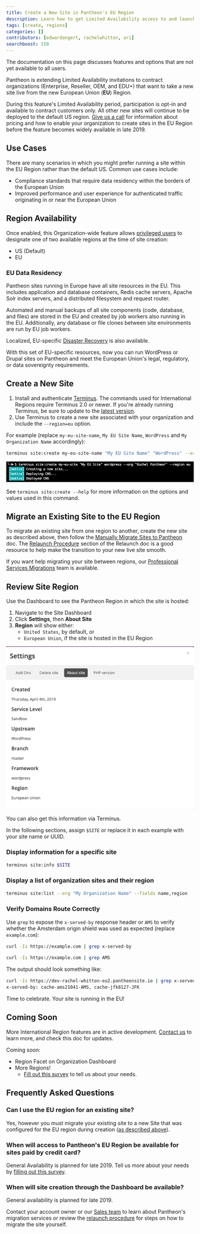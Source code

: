 ```yaml
---
title: Create a New Site in Pantheon's EU Region
description: Learn how to get Limited Availability access to and launch sites in Pantheon's European Union Region.
tags: [create, regions]
categories: []
contributors: [edwardangert, rachelwhitton, ari]
searchboost: 150
---
```


<Alert title="Limited Availability" type="info" >
The documentation on this page discusses features and options that are not yet available to all users.
</Alert>

Pantheon is extending Limited Availability invitations to contract organizations (Enterprise, Reseller, OEM, and EDU+) that want to take a new site live from the new European Union (**EU**) Region.

During this feature's Limited Availability period, participation is opt-in and available to contract customers only. All other new sites will continue to be deployed to the default US region. [Give us a call](https://pantheon.io/contact-us) for information about pricing and how to enable your organization to create sites in the EU Region before the feature becomes widely available in late 2019.

## Use Cases
There are many scenarios in which you might prefer running a site within the EU Region rather than the default US. Common use cases include:

* Compliance standards that require data residency within the borders of the European Union
* Improved performance and user experience for authenticated traffic originating in or near the European Union

## Region Availability
Once enabled, this Organization-wide feature allows [privileged users](/docs/change-management/#organizations-roles-and-permissions) to designate one of two available regions at the time of site creation:

* US (Default)
* EU

### EU Data Residency

Pantheon sites running in Europe have all site resources in the EU. This includes application and database containers, Redis cache servers, Apache Solr index servers, and a distributed filesystem and request router.

Automated and manual backups of all site components (code, database, and files) are stored in the EU and created by job workers also running in the EU. Additionally, any database or file clones between site environments are run by EU job workers.

Localized, EU-specific [Disaster Recovery](/docs/disaster-recovery/) is also available.

With this set of EU-specific resources, now you can run WordPress or Drupal sites on Pantheon and meet the European Union's legal, regulatory, or data sovereignty requirements.

## Create a New Site

1. Install and authenticate [Terminus](/docs/terminus/). The commands used for International Regions require Terminus 2.0 or newer. If you're already running Terminus, be sure to update to the [latest version](/docs/terminus/updates/).
1. Use Terminus to create a new site associated with your organization and include the `--region=eu` option.

 For example (replace `my-eu-site-name`, `My EU Site Name`, `WordPress` and `My Organization Name` accordingly):

 ```bash
 terminus site:create my-eu-site-name "My EU Site Name" "WordPress" --org "My Organization Name" --region eu
 ```

  ![terminus site:create my-eu-site "My EU Site" "WordPress" --org "Rachel Pantheor" --region eu](../docs/assets/images/create-site-eu.png)

  See `terminus site:create --help` for more information on the options and values used in this command.

## Migrate an Existing Site to the EU Region
To migrate an existing site from one region to another, create the new site as described above, then follow the [Manually Migrate Sites to Pantheon](/docs/migrate-manual/#import-your-code) doc. The [Relaunch Procedure](/docs/relaunch/#relaunch-procedure) section of the Relaunch doc is a good resource to help make the transition to your new live site smooth.

If you want help migrating your site between regions, our [Professional Services Migrations](https://pantheon.io/professional-services) team is available.

## Review Site Region

Use the Dashboard to see the Pantheon Region in which the site is hosted:

1.  Navigate to the Site Dashboard
1.  Click **Settings**, then **About Site**
1.  **Region** will show either:
    - `United States`, by default, or
    - `European Union`, if the site is hosted in the EU Region

![Site Dashboard > Settings > About Site > Region: European Union](../docs/assets/images/settings-about-site-region-eu.png)

You can also get this information via Terminus.

In the following sections, assign `$SITE` or replace it in each example with your site name or UUID.

### Display information for a specific site

```bash
terminus site:info $SITE
```

### Display a list of organization sites and their region

```bash
terminus site:list --org "My Organization Name" --fields name,region
```

### Verify Domains Route Correctly
Use `grep` to expose the `x-served-by` response header or `AMS` to verify whether the Amsterdam origin shield was used as expected (replace `example.com`):

```bash
curl -Is https://example.com | grep x-served-by
```

```bash
curl -Is https://example.com | grep AMS
```

The output should look something like:

```bash
curl -Is https://dev-rachel-whitton-eu2.pantheonsite.io | grep x-served-by
x-served-by: cache-ams21041-AMS, cache-jfk8127-JFK
```

Time to celebrate. Your site is running in the EU!

## Coming Soon

More International Region features are in active development. [Contact us](https://pantheon.io/contact-us) to learn more, and check this doc for updates.

Coming soon:

  - Region Facet on Organization Dashboard
  - More Regions!
    - [Fill out this survey](https://www.getfeedback.com/r/hkR9uTAJ) to tell us about your needs.

## Frequently Asked Questions
### Can I use the EU region for an existing site?
Yes, however you must migrate your existing site to a new Site that was configured for the EU region during creation ([as described above](#create-a-new-site)).

### When will access to Pantheon's EU Region be available for sites paid by credit card?
General Availability is planned for late 2019. Tell us more about your needs by [filling out this survey](https://www.getfeedback.com/r/hkR9uTAJ).

### When will site creation through the Dashboard be available?
General availability is planned for late 2019.

Contact your account owner or our [Sales team](https://pantheon.io/contact-us) to learn about Pantheon's migration services or review the [relaunch procedure](/docs/relaunch/) for steps on how to migrate the site yourself.
